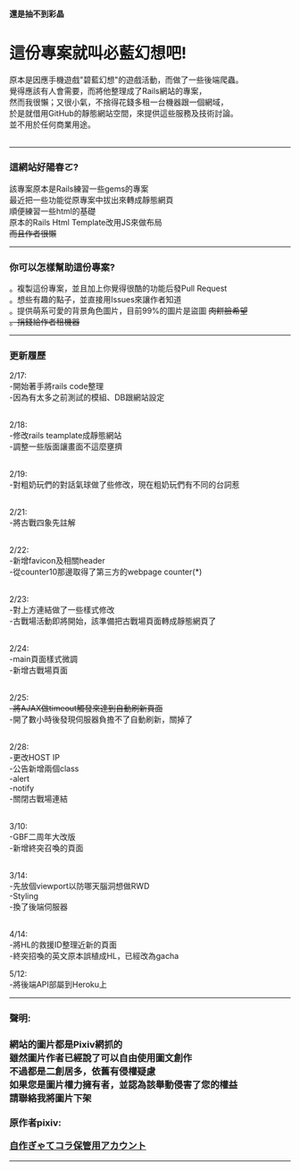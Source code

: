 
<h4>還是抽不到彩晶</h4>
<h1>這份專案就叫必藍幻想吧!</h1>
<p>
原本是因應手機遊戲"碧藍幻想"的遊戲活動，而做了一些後端爬蟲。</br>
覺得應該有人會需要，而將他整理成了Rails網站的專案，</br>
然而我很懶；又很小氣，不捨得花錢多租一台機器跟一個網域，</br>
於是就借用GitHub的靜態網站空間，來提供這些服務及技術討論。</br>
並不用於任何商業用途。</br>
</br>
</p>

---

<h3>這網站好陽春ㄛ?</h3>
<p>該專案原本是Rails練習一些gems的專案</br>
最近把一些功能從原專案中拔出來轉成靜態網頁</br>
順便練習一些html的基礎</br>
原本的Rails Html Template改用JS來做布局</br>
<del>而且作者很懶</del>
</p>

---

<h3>你可以怎樣幫助這份專案?</h3>
<p>
。複製這份專案，並且加上你覺得很酷的功能后發Pull Request</br>
。想些有趣的點子，並直接用Issues來讓作者知道</br>
。提供萌系可愛的背景角色圖片，目前99%的圖片是盜圖 <del>肉餅臉希望</del></br>
<del>。捐錢給作者租機器</del> 
</p>

---

<h3>更新履歷</h3>
2/17:</br>
-開始著手將rails code整理</br>
-因為有太多之前測試的模組、DB跟網站設定</br>
</br>

2/18:</br>
-修改rails teamplate成靜態網站</br>
-調整一些版面讓畫面不這麼壅擠</br>
</br>

2/19:</br>
-對粗奶玩們的對話氣球做了些修改，現在粗奶玩們有不同的台詞惹</br>
</br>

2/21:</br>
-將古戰四象先註解</br>
</br>

2/22:</br>
-新增favicon及相關header</br>
-從counter10那邊取得了第三方的webpage counter(*)</br>
</br>

2/23:</br>
-對上方連結做了一些樣式修改</br>
-古戰場活動即將開始，該準備把古戰場頁面轉成靜態網頁了</br>
</br>

2/24:</br>
-main頁面樣式微調</br>
-新增古戰場頁面</br>
</br>

2/25:</br>
<del>-將AJAX做timeout觸發來達到自動刷新頁面</del></br>
-開了數小時後發現伺服器負擔不了自動刷新，關掉了</br>
</br>


2/28:</br>
-更改HOST IP</br>
-公告新增兩個class</br>
 -alert</br>
 -notify</br>
-關閉古戰場連結</br>
</br>

3/10:</br>
-GBF二周年大改版</br>
-新增終突召喚的頁面</br>
</br>

3/14:</br>
-先放個viewport以防哪天腦洞想做RWD</br>
-Styling</br>
-換了後端伺服器</br>
</br>

4/14:</br>
-將HL的救援ID整理近新的頁面</br>
-終突招喚的英文原本誤植成HL，已經改為gacha
</br>

5/12:</br>
-將後端API部屬到Heroku上
</br>

</p>

---

<h3>聲明:<h3>
<p>
網站的圖片都是Pixiv網抓的</br>
雖然圖片作者已經說了可以自由使用圖文創作</br>
不過都是二創居多，依舊有侵權疑慮</br>
如果您是圖片權力擁有者，並認為該舉動侵害了您的權益</br>
請聯絡我將圖片下架</br>
</br>
原作者pixiv:</br>
</p>
<a href='http://www.pixiv.net/member.php?id=10573346'>自作ぎゃてコラ保管用アカウント</a></br>

---
